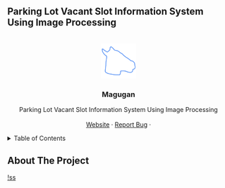 
## Parking Lot Vacant Slot Information System Using Image Processing

<br />
<div align="center">
  <a href="https://github.com/tombeom/magugan">
    <img src="images/logo.png" alt="Logo" width="80" height="80">
  </a>

  <h3 align="center">Magugan</h3>

  <p align="center">
    Parking Lot Vacant Slot Information System Using Image Processing
    <br />
    <br />
    <a href="link">Website</a>
    ·
    <a href="https://github.com/tombeom/magugan/issues">Report Bug</a>
    ·
  </p>
</div>

<!-- TABLE OF CONTENTS -->
<details>
  <summary>Table of Contents</summary>
  <ol>
    <li>
      <a href="#about-the-project">About The Project</a>
      <ul>
        <li><a href="#built-with">Built With</a></li>
      </ul>
    </li>
    <li>
      <a href="#getting-started">Getting Started</a>
      <ul>
        <li><a href="#prerequisites">Prerequisites</a></li>
        <li><a href="#installation">Installation</a></li>
      </ul>
    </li>
    <li><a href="#license">License</a></li>
    <li><a href="#contact">Contact</a></li>
    <li><a href="#acknowledgments">Acknowledgments</a></li>
  </ol>
</details>

<!-- ABOUT THE PROJECT -->
## About The Project

[!ss](!https://user-images.githubusercontent.com/68363309/203214535-b1177317-8b49-4d6c-8ef5-6b96e59b4e0a.png)

